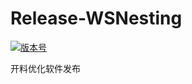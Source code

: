 # Release-WSNesting

[![版本号](https://img.shields.io/badge/release-2.1.8.3-blue.svg?style=flat-square)](https://github.com/WangShiSoftware/Release-WSNesting/releases)

开料优化软件发布
